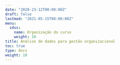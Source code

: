 ```yaml
---
date: "2020-23-12T00:00:00Z"
draft: false
lastmod: "2021-05-15T00:00:00Z"
menu:
  sdss:
    name: Organização do curso
    weight: 10
title: Análise de dados para gestão organizacional
toc: true
type: docs
weight: 10
---
```


